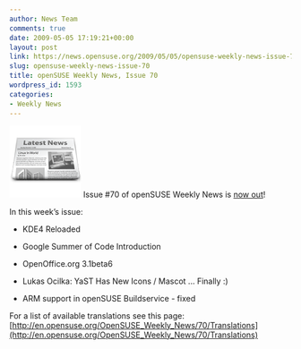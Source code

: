 ```yaml
---
author: News Team
comments: true
date: 2009-05-05 17:19:21+00:00
layout: post
link: https://news.opensuse.org/2009/05/05/opensuse-weekly-news-issue-70/
slug: opensuse-weekly-news-issue-70
title: openSUSE Weekly News, Issue 70
wordpress_id: 1593
categories:
- Weekly News
---
```


![news](/wp-content/uploads/2007/11/knewsticker.png) Issue #70 of openSUSE Weekly News is [now out](http://en.opensuse.org/OpenSUSE_Weekly_News/70)!  
  

In this week’s issue:
 

  *   KDE4 Reloaded

  *   Google Summer of Code Introduction

  *   OpenOffice.org 3.1beta6

  *   Lukas Ocilka: YaST Has New Icons / Mascot ... Finally :)

  *   ARM support in openSUSE Buildservice - fixed




For a list of available translations see this page:
[http://en.opensuse.org/OpenSUSE_Weekly_News/70/Translations](http://en.opensuse.org/OpenSUSE_Weekly_News/70/Translations)
